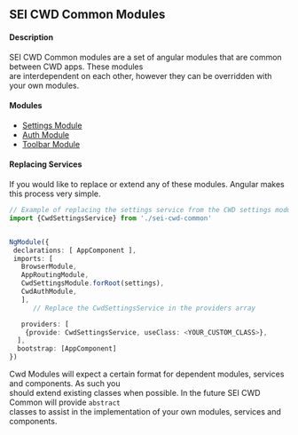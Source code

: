 ## SEI CWD Common Modules

#### Description

SEI CWD Common modules are a set of angular modules that are common between CWD apps. These modules  
are interdependent on each other, however they can be overridden with your own modules.

#### Modules

- [Settings Module](cwd-settings/README.md)
- [Auth Module](cwd-auth/README.md)
- [Toolbar Module](cwd-toolbar/README.md)

#### Replacing Services

If you would like to replace or extend any of these modules. Angular makes this process very simple.

```typescript
// Example of replacing the settings service from the CWD settings module.
import {CwdSettingsService} from './sei-cwd-common'


NgModule({
 declarations: [ AppComponent ],
 imports: [
   BrowserModule,
   AppRoutingModule,
   CwdSettingsModule.forRoot(settings),
   CwdAuthModule,
   ],
      // Replace the CwdSettingsService in the providers array

   providers: [
    {provide: CwdSettingsService, useClass: <YOUR_CUSTOM_CLASS>},
  ],
  bootstrap: [AppComponent]
})
```

Cwd Modules will expect a certain format for dependent modules, services and components. As such you  
should extend existing classes when possible. In the future SEI CWD Common will provide `abstract`  
classes to assist in the implementation of your own modules, services and components.
